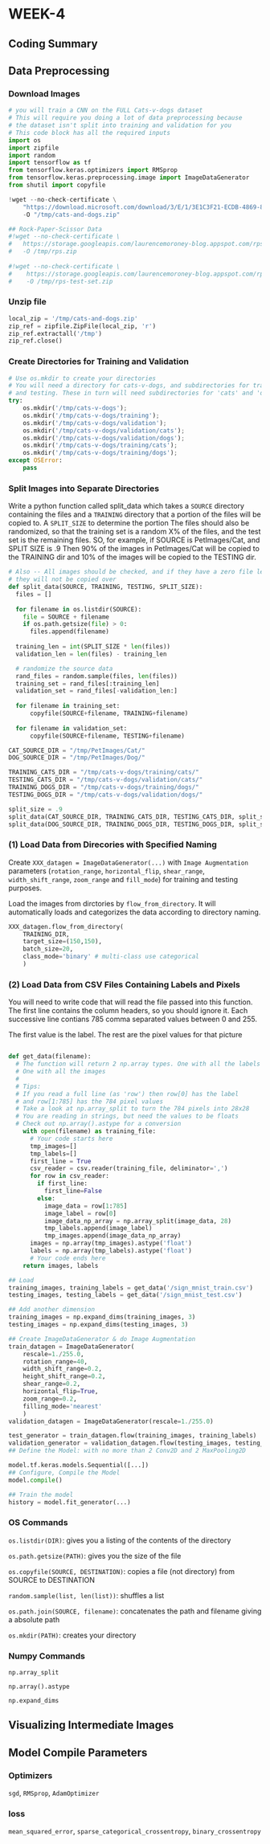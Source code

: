 # WEEK-4

## Coding Summary 

## Data Preprocessing

### Download Images
```python
# you will train a CNN on the FULL Cats-v-dogs dataset
# This will require you doing a lot of data preprocessing because
# the dataset isn't split into training and validation for you
# This code block has all the required inputs
import os
import zipfile
import random
import tensorflow as tf
from tensorflow.keras.optimizers import RMSprop
from tensorflow.keras.preprocessing.image import ImageDataGenerator
from shutil import copyfile

!wget --no-check-certificate \
    "https://download.microsoft.com/download/3/E/1/3E1C3F21-ECDB-4869-8368-6DEBA77B919F/kagglecatsanddogs_3367a.zip" \
    -O "/tmp/cats-and-dogs.zip"

## Rock-Paper-Scissor Data 
#!wget --no-check-certificate \
#   https://storage.googleapis.com/laurencemoroney-blog.appspot.com/rps.zip \
#   -O /tmp/rps.zip
  
#!wget --no-check-certificate \
#    https://storage.googleapis.com/laurencemoroney-blog.appspot.com/rps-test-set.zip \
#    -O /tmp/rps-test-set.zip   
```
### Unzip file

```python
local_zip = '/tmp/cats-and-dogs.zip'
zip_ref = zipfile.ZipFile(local_zip, 'r')
zip_ref.extractall('/tmp')
zip_ref.close()
```

### Create Directories for Training and Validation

```python
# Use os.mkdir to create your directories
# You will need a directory for cats-v-dogs, and subdirectories for training
# and testing. These in turn will need subdirectories for 'cats' and 'dogs'
try:
    os.mkdir('/tmp/cats-v-dogs');
    os.mkdir('/tmp/cats-v-dogs/training');
    os.mkdir('/tmp/cats-v-dogs/validation');
    os.mkdir('/tmp/cats-v-dogs/validation/cats');
    os.mkdir('/tmp/cats-v-dogs/validation/dogs');
    os.mkdir('/tmp/cats-v-dogs/training/cats');
    os.mkdir('/tmp/cats-v-dogs/training/dogs');
except OSError:
    pass
```

### Split Images into Separate Directories 
Write a python function called split_data which takes a `SOURCE` directory containing the files and a `TRAINING` directory that a portion of the files will be copied to. A `SPLIT_SIZE` to determine the portion The files should also be randomized, so that the training set is a random X% of the files, and the test set is the remaining files. SO, for example, if SOURCE is PetImages/Cat, and SPLIT SIZE is .9 Then 90% of the images in PetImages/Cat will be copied to the TRAINING dir and 10% of the images will be copied to the TESTING dir. 
```python
# Also -- All images should be checked, and if they have a zero file length,
# they will not be copied over
def split_data(SOURCE, TRAINING, TESTING, SPLIT_SIZE):
  files = []
  
  for filename in os.listdir(SOURCE):
    file = SOURCE + filename
    if os.path.getsize(file) > 0:
      files.append(filename)
    
  training_len = int(SPLIT_SIZE * len(files))
  validation_len = len(files) - training_len

  # randomize the source data
  rand_files = random.sample(files, len(files))
  training_set = rand_files[:training_len]
  validation_set = rand_files[-validation_len:]
  
  for filename in training_set:
      copyfile(SOURCE+filename, TRAINING+filename)
      
  for filename in validation_set:
      copyfile(SOURCE+filename, TESTING+filename)

CAT_SOURCE_DIR = "/tmp/PetImages/Cat/"
DOG_SOURCE_DIR = "/tmp/PetImages/Dog/"

TRAINING_CATS_DIR = "/tmp/cats-v-dogs/training/cats/"
TESTING_CATS_DIR = "/tmp/cats-v-dogs/validation/cats/"
TRAINING_DOGS_DIR = "/tmp/cats-v-dogs/training/dogs/"
TESTING_DOGS_DIR = "/tmp/cats-v-dogs/validation/dogs/"

split_size = .9
split_data(CAT_SOURCE_DIR, TRAINING_CATS_DIR, TESTING_CATS_DIR, split_size)
split_data(DOG_SOURCE_DIR, TRAINING_DOGS_DIR, TESTING_DOGS_DIR, split_size)
```
### (1) Load Data from Direcories with Specified Naming

Create `XXX_datagen = ImageDataGenerator(...)` with `Image Augmentation` parameters (`rotation_range`, `horizontal_flip`, `shear_range`, `width_shift_range`, `zoom_range` and `fill_mode`) for training and testing purposes. 

Load the images from dirctories by `flow_from_directory`. It will automatically loads and categorizes the data according to directory naming.  
```python
XXX_datagen.flow_from_directory(
    TRAINING_DIR,
    target_size=(150,150),
    batch_size=20,
    class_mode='binary' # multi-class use categorical
    )

```

### (2) Load Data from CSV Files Containing Labels and Pixels
You will need to write code that will read the file passed into this function. The first line contains the column headers, so you should ignore it. Each successive line contians 785 comma separated values between 0 and 255. 

The first value is the label. The rest are the pixel values for that picture
```python

def get_data(filename):
  # The function will return 2 np.array types. One with all the labels
  # One with all the images
  #
  # Tips: 
  # If you read a full line (as 'row') then row[0] has the label
  # and row[1:785] has the 784 pixel values
  # Take a look at np.array_split to turn the 784 pixels into 28x28
  # You are reading in strings, but need the values to be floats
  # Check out np.array().astype for a conversion
    with open(filename) as training_file:
      # Your code starts here
      tmp_images=[]
      tmp_labels=[]
      first_line = True
      csv_reader = csv.reader(training_file, deliminator=',')
      for row in csv_reader:
        if first_line:
          first_line=False
        else:
          image_data = row[1:785]
          image_label = row[0]
          image_data_np_array = np.array_split(image_data, 28)
          tmp_labels.append(image_label)
          tmp_images.append(image_data_np_array)
      images = np.array(tmp_images).astype('float')
      labels = np.array(tmp_labels).astype('float')
      # Your code ends here
    return images, labels

## Load 
training_images, training_labels = get_data('/sign_mnist_train.csv')
testing_images, testing_labels = get_data('/sign_mnist_test.csv')

## Add another dimension
training_images = np.expand_dims(training_images, 3)
testing_images = np.expand_dims(testing_images, 3)

## Create ImageDataGenerator & do Image Augmentation
train_datagen = ImageDataGenerator(
    rescale=1./255.0,
    rotation_range=40,
    width_shift_range=0.2,
    height_shift_range=0.2,
    shear_range=0.2,
    horizontal_flip=True,
    zoom_range=0.2,
    filling_mode='nearest'
    )
validation_datagen = ImageDataGenerator(rescale=1./255.0)

test_generator = train_datagen.flow(training_images, training_labels)
validation_generator = validation_datagen.flow(testing_images, testing_labels)
## Define the Model: with no more than 2 Conv2D and 2 MaxPooling2D

model.tf.keras.models.Sequential([...])
## Configure, Compile the Model
model.compile()

## Train the model
history = model.fit_generator(...)
```

### OS Commands
`os.listdir(DIR)`: gives you a listing of the contents of the directory

`os.path.getsize(PATH)`: gives you the size of the file

`os.copyfile(SOURCE, DESTINATION)`: copies a file (not directory) from SOURCE to DESTINATION

`random.sample(list, len(list))`: shuffles a list

`os.path.join(SOURCE, filename)`: concatenates the path and filename giving a absolute path

`os.mkdir(PATH)`: creates your directory

### Numpy Commands

`np.array_split`

`np.array().astype`

`np.expand_dims`


## Visualizing Intermediate Images

## Model Compile Parameters

### Optimizers
`sgd`, `RMSprop`, `AdamOptimizer`

### loss
`mean_squared_error`, `sparse_categorical_crossentropy`, `binary_crossentropy`


